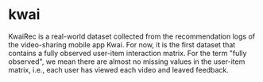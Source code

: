# kwai
KwaiRec is a real-world dataset collected from the recommendation logs of the video-sharing mobile app Kwai. For now, it is the first dataset that contains a fully observed user-item interaction matrix. For the term "fully observed", we mean there are almost no missing values in the user-item matrix, i.e., each user has viewed each video and leaved feedback.
